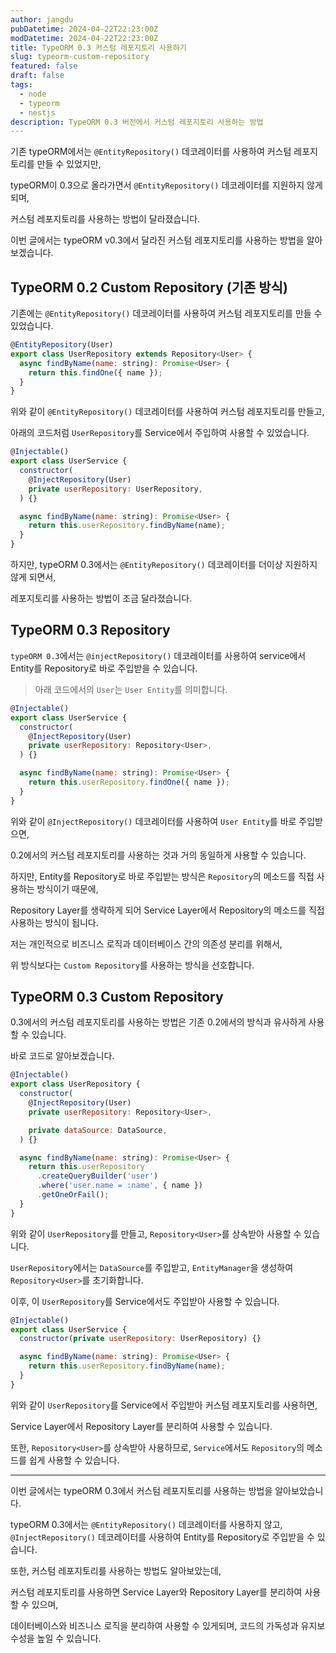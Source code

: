 ```yaml
---
author: jangdu
pubDatetime: 2024-04-22T22:23:00Z
modDatetime: 2024-04-22T22:23:00Z
title: TypeORM 0.3 커스텀 레포지토리 사용하기
slug: typeorm-custom-repository
featured: false
draft: false
tags:
  - node
  - typeorm
  - nestjs
description: TypeORM 0.3 버전에서 커스텀 레포지토리 사용하는 방법
---
```


기존 typeORM에서는 `@EntityRepository()` 데코레이터를 사용하여 커스텀 레포지토리를 만들 수 있었지만,

typeORM이 0.3으로 올라가면서 `@EntityRepository()` 데코레이터를 지원하지 않게되며,

커스텀 레포지토리를 사용하는 방법이 달라졌습니다.

이번 글에서는 typeORM v0.3에서 달라진 커스텀 레포지토리를 사용하는 방법을 알아보겠습니다.

## TypeORM 0.2 Custom Repository (기존 방식)

기존에는 `@EntityRepository()` 데코레이터를 사용하여 커스텀 레포지토리를 만들 수 있었습니다.

```javascript
@EntityRepository(User)
export class UserRepository extends Repository<User> {
  async findByName(name: string): Promise<User> {
    return this.findOne({ name });
  }
}
```


위와 같이 `@EntityRepository()` 데코레이터를 사용하여 커스텀 레포지토리를 만들고,

아래의 코드처럼 `UserRepository`를 Service에서 주입하여 사용할 수 있었습니다.

```javascript
@Injectable()
export class UserService {
  constructor(
    @InjectRepository(User)
    private userRepository: UserRepository,
  ) {}

  async findByName(name: string): Promise<User> {
    return this.userRepository.findByName(name);
  }
}
```

하지만, typeORM 0.3에서는 `@EntityRepository()` 데코레이터를 더이상 지원하지 않게 되면서,

레포지토리를 사용하는 방법이 조금 달라졌습니다.

## TypeORM 0.3 Repository

`typeORM 0.3`에서는 `@injectRepository()` 데코레이터를 사용하여 service에서 Entity를 Repository로 바로 주입받을 수 있습니다.

> 아래 코드에서의 `User`는 `User Entity`를 의미합니다.

```javascript
@Injectable()
export class UserService {
  constructor(
    @InjectRepository(User)
    private userRepository: Repository<User>,
  ) {}

  async findByName(name: string): Promise<User> {
    return this.userRepository.findOne({ name });
  }
}
```

위와 같이 `@InjectRepository()` 데코레이터를 사용하여 `User Entity`를 바로 주입받으면,

0.2에서의 커스텀 레포지토리를 사용하는 것과 거의 동일하게 사용할 수 있습니다.

하지만, Entity를 Repository로 바로 주입받는 방식은 `Repository`의 메소드를 직접 사용하는 방식이기 때문에,

Repository Layer를 생략하게 되어 Service Layer에서 Repository의 메소드를 직접 사용하는 방식이 됩니다.

저는 개인적으로 비즈니스 로직과 데이터베이스 간의 의존성 분리를 위해서,

위 방식보다는 `Custom Repository`를 사용하는 방식을 선호합니다.

## TypeORM 0.3 Custom Repository

0.3에서의 커스텀 레포지토리를 사용하는 방법은 기존 0.2에서의 방식과 유사하게 사용할 수 있습니다.

바로 코드로 알아보겠습니다.

```javascript
@Injectable()
export class UserRepository {
  constructor(
    @InjectRepository(User)
    private userRepository: Repository<User>,

    private dataSource: DataSource,
  ) {}

  async findByName(name: string): Promise<User> {
    return this.userRepository
      .createQueryBuilder('user')
      .where('user.name = :name', { name })
      .getOneOrFail();
  }
}
```

위와 같이 `UserRepository`를 만들고, `Repository<User>`를 상속받아 사용할 수 있습니다.

`UserRepository`에서는 `DataSource`를 주입받고, `EntityManager`을 생성하여 `Repository<User>`를 초기화합니다.

이후, 이 `UserRepository`를 Service에서도 주입받아 사용할 수 있습니다.

```javascript
@Injectable()
export class UserService {
  constructor(private userRepository: UserRepository) {}

  async findByName(name: string): Promise<User> {
    return this.userRepository.findByName(name);
  }
}
```

위와 같이 `UserRepository`를 Service에서 주입받아 커스텀 레포지토리를 사용하면,

Service Layer에서 Repository Layer를 분리하여 사용할 수 있습니다.

또한, `Repository<User>`를 상속받아 사용하므로, `Service`에서도 `Repository`의 메소드를 쉽게 사용할 수 있습니다.

---

이번 글에서는 typeORM 0.3에서 커스텀 레포지토리를 사용하는 방법을 알아보았습니다.

typeORM 0.3에서는 `@EntityRepository()` 데코레이터를 사용하지 않고, `@InjectRepository()` 데코레이터를 사용하여 Entity를 Repository로 주입받을 수 있습니다.

또한, 커스텀 레포지토리를 사용하는 방법도 알아보았는데,

커스텀 레포지토리를 사용하면 Service Layer와 Repository Layer를 분리하여 사용할 수 있으며,

데이터베이스와 비즈니스 로직을 분리하여 사용할 수 있게되며, 코드의 가독성과 유지보수성을 높일 수 있습니다.
